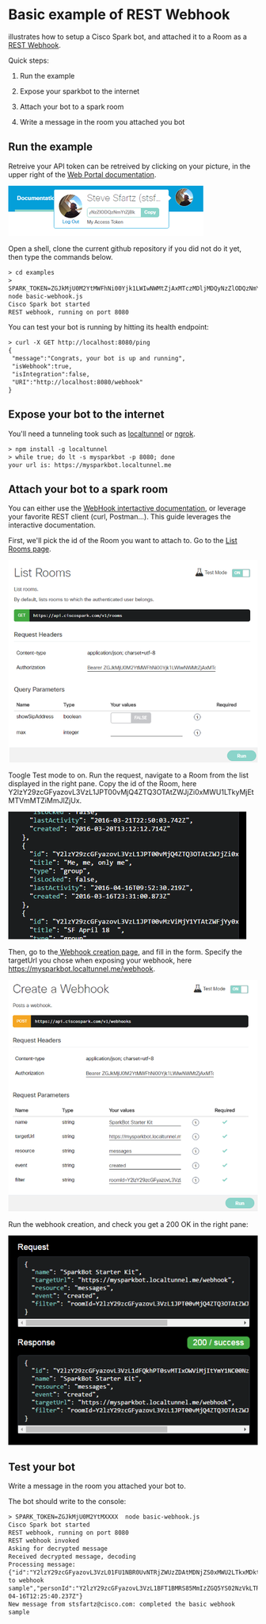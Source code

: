 # Basic example of REST Webhook

illustrates how to setup a Cisco Spark bot, and attached it to a Room as a [REST Webhook](https://developer.ciscospark.com/webhooks-explained.html).

Quick steps:

1. Run the example

2. Expose your sparkbot to the internet

3. Attach your bot to a spark room

4. Write a message in the room you attached you bot


## Run the example

Retreive your API token can be retreived by clicking on your picture, in the upper right of the [Web Portal documentation](https://developer.ciscospark.com/getting-started.html#).

![](img/SparkApiToken.png)

Open a shell, clone the current github repository if you did not do it yet, then type the commands below.

```
> cd examples
> SPARK_TOKEN=ZGJkMjU0M2YtMWFhNi00Yjk1LWIwNWMtZjAxMTczMDljMDQyNzZlODQzNmYtZjBk  node basic-webhook.js
Cisco Spark bot started
REST webhook, running on port 8080
```

You can test your bot is running by hitting its health endpoint:

```
> curl -X GET http://localhost:8080/ping
{
 "message":"Congrats, your bot is up and running",
 "isWebhook":true,
 "isIntegration":false,
 "URI":"http://localhost:8080/webhook"
}
```


## Expose your bot to the internet

You'll need a tunneling took such as [localtunnel](http://localtunnel.me) or [ngrok](https://ngrok.com).

```
> npm install -g localtunnel
> while true; do lt -s mysparkbot -p 8080; done
your url is: https://mysparkbot.localtunnel.me
```


## Attach your bot to a spark room

You can either use the [WebHook intertactive documentation](https://developer.ciscospark.com/resource-webhooks.html), or leverage your favorite REST client (curl, Postman...).
This guide leverages the interactive documentation.

First, we'll pick the id of the Room you want to attach to. Go to the [List Rooms page](https://developer.ciscospark.com/endpoint-rooms-get.html).

![](img/ListRooms.png)

Toogle Test mode to on. Run the request, navigate to a Room from the list displayed in the right pane. Copy the id of the Room, here Y2lzY29zcGFyazovL3VzL1JPT00vMjQ4ZTQ3OTAtZWJjZi0xMWU1LTkyMjEtMTVmMTZiMmJlZjUx.

![](img/PickRoomId.png)

Then, go to the[ Webhook creation page](https://developer.ciscospark.com/endpoint-webhooks-post.html), and fill in the form.
Specify the targetUrl you chose when exposing your webhook, here https://mysparkbot.localtunnel.me/webhook.

![](img/AddWebhookViaAPI.png)

Run the webhook creation, and check you get a 200 OK in the right pane:

![](img/AddWebhookViaAPI-feedback.png)


## Test your bot

Write a message in the room you attached your bot to.

The bot should write to the console:

```
> SPARK_TOKEN=ZGJkMjU0M2YtMXXXX  node basic-webhook.js
Cisco Spark bot started
REST webhook, running on port 8080
REST webhook invoked
Asking for decrypted message
Received decrypted message, decoding
Processing message: {"id":"Y2lzY29zcGFyazovL3VzL01FU1NBR0UvNTRjZWUzZDAtMDNjZS0xMWU2LTkxMDktNjU5NWE3YzRkODU2","roomId":"Y2lzY29zcGFyazovL3VzL1JPT00vMjQ4ZTQ3OTAtZWJjZi0xMWU1LTkyMjEtMTVmMTZiMmJlZjUx","text":"completed to webhook sample","personId":"Y2lzY29zcGFyazovL3VzL1BFT1BMRS85MmIzZGQ5YS02NzVkLTRhNDEtOGM0MS0yYWJkZjg5ZjQ0ZjQ","personEmail":"stsfartz@cisco.com","created":"2016-04-16T12:25:40.237Z"}
New message from stsfartz@cisco.com: completed the basic webhook sample
```
